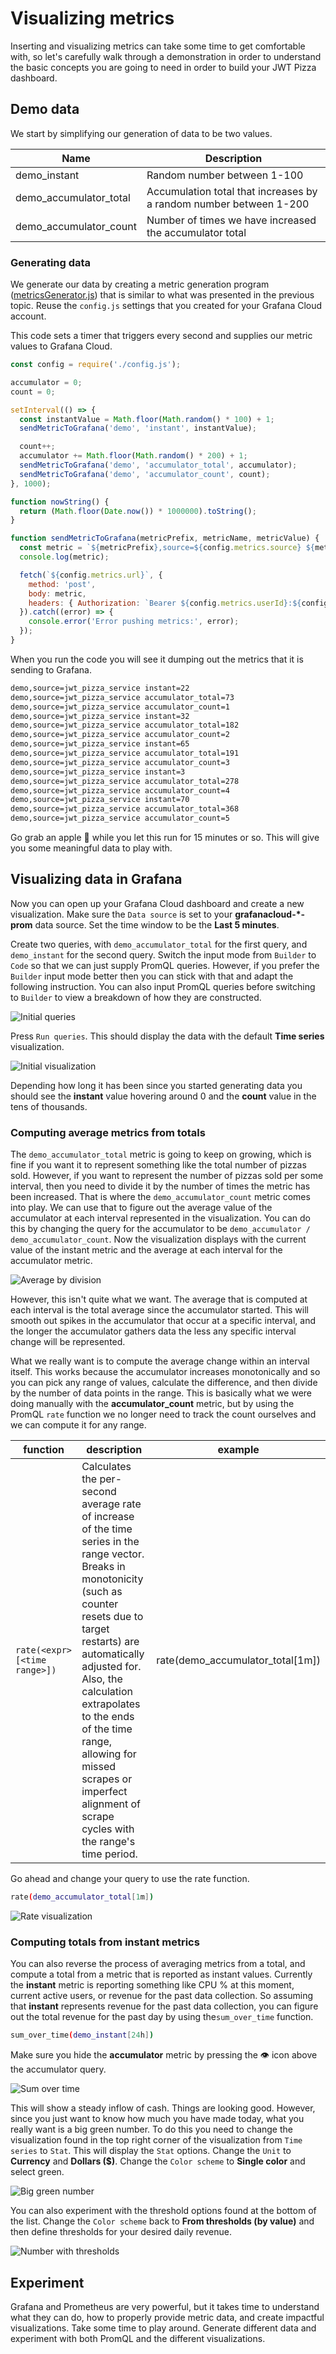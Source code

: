 # Visualizing metrics

Inserting and visualizing metrics can take some time to get comfortable with, so let's carefully walk through a demonstration in order to understand the basic concepts you are going to need in order to build your JWT Pizza dashboard.

## Demo data

We start by simplifying our generation of data to be two values.

| Name                   | Description                                                        |
| ---------------------- | ------------------------------------------------------------------ |
| demo_instant           | Random number between 1-100                                        |
| demo_accumulator_total | Accumulation total that increases by a random number between 1-200 |
| demo_accumulator_count | Number of times we have increased the accumulator total            |

### Generating data

We generate our data by creating a metric generation program ([metricsGenerator.js](visualizingMetricsExample/metricsGenerator.js)) that is similar to what was presented in the previous topic. Reuse the `config.js` settings that you created for your Grafana Cloud account.

This code sets a timer that triggers every second and supplies our metric values to Grafana Cloud.

```js
const config = require('./config.js');

accumulator = 0;
count = 0;

setInterval(() => {
  const instantValue = Math.floor(Math.random() * 100) + 1;
  sendMetricToGrafana('demo', 'instant', instantValue);

  count++;
  accumulator += Math.floor(Math.random() * 200) + 1;
  sendMetricToGrafana('demo', 'accumulator_total', accumulator);
  sendMetricToGrafana('demo', 'accumulator_count', count);
}, 1000);

function nowString() {
  return (Math.floor(Date.now()) * 1000000).toString();
}

function sendMetricToGrafana(metricPrefix, metricName, metricValue) {
  const metric = `${metricPrefix},source=${config.metrics.source} ${metricName}=${metricValue} ${nowString()}`;
  console.log(metric);

  fetch(`${config.metrics.url}`, {
    method: 'post',
    body: metric,
    headers: { Authorization: `Bearer ${config.metrics.userId}:${config.metrics.apiKey}` },
  }).catch((error) => {
    console.error('Error pushing metrics:', error);
  });
}
```

When you run the code you will see it dumping out the metrics that it is sending to Grafana.

```sh
demo,source=jwt_pizza_service instant=22
demo,source=jwt_pizza_service accumulator_total=73
demo,source=jwt_pizza_service accumulator_count=1
demo,source=jwt_pizza_service instant=32
demo,source=jwt_pizza_service accumulator_total=182
demo,source=jwt_pizza_service accumulator_count=2
demo,source=jwt_pizza_service instant=65
demo,source=jwt_pizza_service accumulator_total=191
demo,source=jwt_pizza_service accumulator_count=3
demo,source=jwt_pizza_service instant=3
demo,source=jwt_pizza_service accumulator_total=278
demo,source=jwt_pizza_service accumulator_count=4
demo,source=jwt_pizza_service instant=70
demo,source=jwt_pizza_service accumulator_total=368
demo,source=jwt_pizza_service accumulator_count=5
```

Go grab an apple 🍏 while you let this run for 15 minutes or so. This will give you some meaningful data to play with.

## Visualizing data in Grafana

Now you can open up your Grafana Cloud dashboard and create a new visualization. Make sure the `Data source` is set to your **grafanacloud-\*-prom** data source. Set the time window to be the **Last 5 minutes**.

Create two queries, with `demo_accumulator_total` for the first query, and `demo_instant` for the second query. Switch the input mode from `Builder` to `Code` so that we can just supply PromQL queries. However, if you prefer the `Builder` input mode better then you can stick with that and adapt the following instruction. You can also input PromQL queries before switching to `Builder` to view a breakdown of how they are constructed.

![Initial queries](initalQueries.png)

Press `Run queries`. This should display the data with the default **Time series** visualization.

![Initial visualization](initalVisualization.png)

Depending how long it has been since you started generating data you should see the **instant** value hovering around 0 and the **count** value in the tens of thousands.

### Computing average metrics from totals

The `demo_accumulator_total` metric is going to keep on growing, which is fine if you want it to represent something like the total number of pizzas sold. However, if you want to represent the number of pizzas sold per some interval, then you need to divide it by the number of times the metric has been increased. That is where the `demo_accumulator_count` metric comes into play. We can use that to figure out the average value of the accumulator at each interval represented in the visualization. You can do this by changing the query for the accumulator to be `demo_accumulator / demo_accumulator_count`. Now the visualization displays with the current value of the instant metric and the average at each interval for the accumulator metric.

![Average by division](averageByDivision.png)

However, this isn't quite what we want. The average that is computed at each interval is the total average since the accumulator started. This will smooth out spikes in the accumulator that occur at a specific interval, and the longer the accumulator gathers data the less any specific interval change will be represented.

What we really want is to compute the average change within an interval itself. This works because the accumulator increases monotonically and so you can pick any range of values, calculate the difference, and then divide by the number of data points in the range. This is basically what we were doing manually with the **accumulator_count** metric, but by using the PromQL `rate` function we no longer need to track the count ourselves and we can compute it for any range.

| function                     | description                                                                                                                                                                                                                                                                                                                                                           | example                          |
| ---------------------------- | --------------------------------------------------------------------------------------------------------------------------------------------------------------------------------------------------------------------------------------------------------------------------------------------------------------------------------------------------------------------- | -------------------------------- |
| `rate(<expr>[<time range>])` | Calculates the per-second average rate of increase of the time series in the range vector. Breaks in monotonicity (such as counter resets due to target restarts) are automatically adjusted for. Also, the calculation extrapolates to the ends of the time range, allowing for missed scrapes or imperfect alignment of scrape cycles with the range's time period. | rate(demo_accumulator_total[1m]) |

Go ahead and change your query to use the rate function.

```sh
rate(demo_accumulator_total[1m])
```

![Rate visualization](rateVisualization.png)

### Computing totals from instant metrics

You can also reverse the process of averaging metrics from a total, and compute a total from a metric that is reported as instant values. Currently the **instant** metric is reporting something like CPU % at this moment, current active users, or revenue for the past data collection. So assuming that **instant** represents revenue for the past data collection, you can figure out the total revenue for the past day by using the`sum_over_time` function.

```sh
sum_over_time(demo_instant[24h])
```

Make sure you hide the **accumulator** metric by pressing the 👁️ icon above the accumulator query.

![Sum over time](sumOverTime.png)

This will show a steady inflow of cash. Things are looking good. However, since you just want to know how much you have made today, what you really want is a big green number. To do this you need to change the visualization found in the top right corner of the visualization from `Time series` to `Stat`. This will display the `Stat` options. Change the `Unit` to **Currency** and **Dollars ($)**. Change the `Color scheme` to **Single color** and select green.

![Big green number](bigGreenNumber.png)

You can also experiment with the threshold options found at the bottom of the list. Change the `Color scheme` back to **From thresholds (by value)** and then define thresholds for your desired daily revenue.

![Number with thresholds](numberWithThresholds.png)

## Experiment

Grafana and Prometheus are very powerful, but it takes time to understand what they can do, how to properly provide metric data, and create impactful visualizations. Take some time to play around. Generate different data and experiment with both PromQL and the different visualizations.
